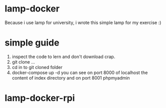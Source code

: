 # lamp-docker
Because i use lamp for university, i wrote this simple lamp for my exercise :)
# simple guide

1.  inspect the code to lern and don't download crap.
2.  git clone ...
3.  cd in to git cloned folder
4.  docker-compose up -d
you can see on port 8000 of localhost the content of index directory and on port 8001 phpmyadmin
# lamp-docker-rpi
